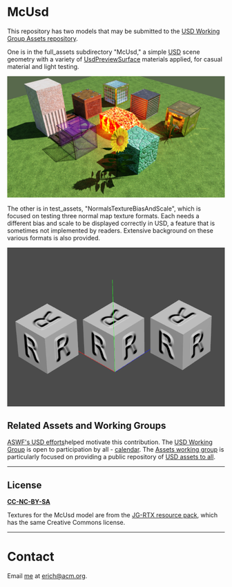 # McUsd

This repository has two models that may be submitted to the [USD Working Group Assets repository](https://github.com/usd-wg/assets).

One is in the full_assets subdirectory "McUsd," a simple [USD](https://graphics.pixar.com/usd/release/index.html) scene geometry with a variety of [UsdPreviewSurface](https://graphics.pixar.com/usd/release/spec_usdpreviewsurface.html) materials applied, for casual material and light testing.

![McUsd: JG-RTX textures, rendered in Omniverse](/full_assets/McUsd/screenshots/ov_accurate.png "McUsd: JG-RTX textures, rendered with Omniverse's Accurate (Iray) renderer")

The other is in test_assets, "NormalsTextureBiasAndScale", which is focused on testing three normal map texture formats. Each needs a different bias and scale to be displayed correctly in USD, a feature that is sometimes not implemented by readers. Extensive background on these various formats is also provided.

![UsdView 0.23.2](/test_assets/NormalsTextureBiasAndScale/screenshots/crn_usdview.png "UsdView 0.23.2")

## Related Assets and Working Groups

[ASWF's USD efforts](https://www.aswf.io/news/academy-software-foundation-launches-digital-production-example-library-as-newest-project-to-house-production-grade-content/)helped motivate this contribution. The [USD Working Group](https://github.com/AcademySoftwareFoundation/wg-usd) is open to participation by all - [calendar](https://lists.aswf.io/g/wg-usd/calendar). The [Assets working group](https://wiki.aswf.io/display/WGUSD/USD+Assets) is particularly focused on providing a public repository of [USD assets to all](https://github.com/usd-wg/assets).

---
## License

**[CC-NC-BY-SA](LICENSE)**

Textures for the McUsd model are from the [JG-RTX resource pack](https://github.com/jasonjgardner/jg-rtx), which has the same Creative Commons license.

---
# Contact
Email [me](http://erichaines.com) at [erich@acm.org](mailto:erich@acm.org).